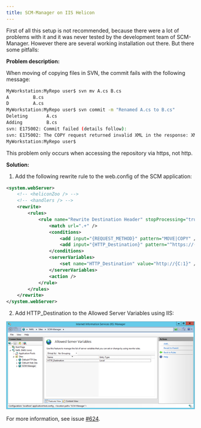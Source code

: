 ```yaml
---
title: SCM-Manager on IIS Helicon
---
```

First of all this setup is not recommended, because there were a lot of problems with it and it was never tested by the development team of SCM-Manager. However there are several working installation out there. But there some pitfalls:

**Problem description:**

When moving of copying files in SVN, the commit fails with the following message:

```bash
MyWorkstation:MyRepo user$ svn mv A.cs B.cs
A         B.cs
D         A.cs
MyWorkstation:MyRepo user$ svn commit -m "Renamed A.cs to B.cs"
Deleting       A.cs
Adding         B.cs
svn: E175002: Commit failed (details follow):
svn: E175002: The COPY request returned invalid XML in the response: XML parse error at line 1: no element found (/svn/MyRepo/!svn/bc/4/A.cs)
MyWorkstation:MyRepo user$ 

```

This problem only occurs when accessing the repository via https, not http.

**Solution:**

1. Add the following rewrite rule to the web.config of the SCM application:

```xml
<system.webServer>
    <!-- <heliconZoo /> -->
    <!-- <handlers /> -->
    <rewrite>
        <rules>
            <rule name="Rewrite Destination Header" stopProcessing="true">
                <match url=".+" />
                <conditions>
                    <add input="{REQUEST_METHOD}" pattern="MOVE|COPY" />
                    <add input="{HTTP_Destination}" pattern="^https://(.+)$" />
                </conditions>
                <serverVariables>
                    <set name="HTTP_Destination" value="http://{C:1}" />
                </serverVariables>
                <action />
            </rule>
        </rules>
    </rewrite>
</system.webServer>
```

2. Add HTTP_Destination to the Allowed Server Variables using IIS:

![Helicon: Allowed Server Variables](assets/helicon-server-vars.png)

For more information, see issue [#624](https://github.com/scm-manager/scm-manager/issues/624).
